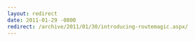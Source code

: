 ```yaml
---
layout: redirect
date: 2011-01-29 -0800
redirect: /archive/2011/01/30/introducing-routemagic.aspx/
---
```

